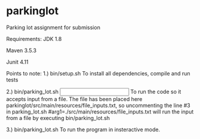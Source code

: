 # parkinglot
Parking lot assignment for submission

Requirements:
JDK 1.8

Maven 3.5.3

Junit 4.11

Points to note:
1.) bin/setup.sh
    To install all dependencies, compile and run tests
    
2.) bin/parking_lot.sh <input file>
    To run the code so it accepts input from a file. 
    The file has been placed here parkinglot/src/main/resources/file_inputs.txt, so uncommenting the line #3 in parking_lot.sh
    #arg1=./src/main/resources/file_inputs.txt will run the input from a file by executing
    bin/parking_lot.sh
    
3.) bin/parking_lot.sh
    To run the program in insteractive mode.
    
